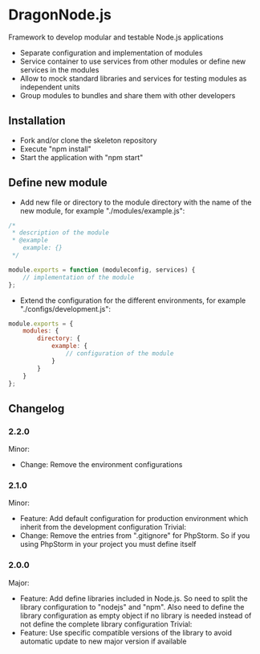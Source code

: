 # DragonNode.js
Framework to develop modular and testable Node.js applications
- Separate configuration and implementation of modules
- Service container to use services from other modules or define new services in the modules
- Allow to mock standard libraries and services for testing modules as independent units
- Group modules to bundles and share them with other developers

## Installation
- Fork and/or clone the skeleton repository
- Execute "npm install"
- Start the application with "npm start"

## Define new module
- Add new file or directory to the module directory with the name of the new module, for example "./modules/example.js":
```javascript
/*
 * description of the module
 * @example
    example: {}
 */

module.exports = function (moduleconfig, services) {
    // implementation of the module
};
```
- Extend the configuration for the different environments, for example "./configs/development.js":
```javascript
module.exports = {
    modules: {
        directory: {
            example: {
                // configuration of the module
            }
        }
    }
};
```

## Changelog

### 2.2.0
Minor:
- Change: Remove the environment configurations

### 2.1.0
Minor:
- Feature: Add default configuration for production environment which inherit from the development configuration
Trivial:
- Change: Remove the entries from ".gitignore" for PhpStorm. So if you using PhpStorm in your project you must define
itself

### 2.0.0
Major:
- Feature: Add define libraries included in Node.js. So need to split the library configuration to "nodejs" and "npm".
Also need to define the library configuration as empty object if no library is needed instead of not define the complete
library configuration
Trivial:
- Feature: Use specific compatible versions of the library to avoid automatic update to new major version if available
